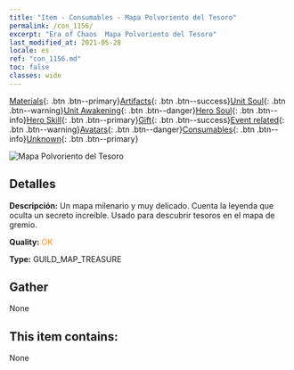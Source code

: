 ```yaml
---
title: "Item - Consumables - Mapa Polvoriento del Tesoro"
permalink: /con_1156/
excerpt: "Era of Chaos  Mapa Polvoriento del Tesoro"
last_modified_at: 2021-05-28
locale: es
ref: "con_1156.md"
toc: false
classes: wide
---
```

 [Materials](/ItemsES/){: .btn .btn--primary}[Artifacts](/ItemsES/Artifacts/){: .btn .btn--success}[Unit Soul](/ItemsES/UnitSoul/){: .btn .btn--warning}[Unit Awakening](/ItemsES/UnitAwakening/){: .btn .btn--danger}[Hero Soul](/ItemsES/HeroSoul/){: .btn .btn--info}[Hero Skill](/ItemsES/HeroSkill/){: .btn .btn--primary}[Gift](/ItemsES/Gift/){: .btn .btn--success}[Event related](/ItemsES/Events/){: .btn .btn--warning}[Avatars](/ItemsES/Avatars/){: .btn .btn--danger}[Consumables](/ItemsES/Consumables/){: .btn .btn--info}[Unknown](/ItemsES/Unknown/){: .btn .btn--primary}

 ![Mapa Polvoriento del Tesoro](/images/t/i_810102.png)

## Detalles
 **Descripción:** Un mapa milenario y muy delicado. Cuenta la leyenda que oculta un secreto increíble. Usado para descubrir tesoros en el mapa de gremio.

 **Quality:** <span style="color: #FF8C00">OK</span>

 **Type:** GUILD_MAP_TREASURE

## Gather

  None

## This item contains:

  None


